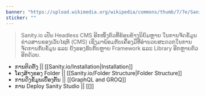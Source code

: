 ```yaml
---
banner: "https://upload.wikimedia.org/wikipedia/commons/thumb/7/7e/Sanity-logo-svg.svg/1200px-Sanity-logo-svg.svg.png"
sticker: ""
---
```

> Sanity.io ເປັນ Headless CMS ອີກໜຶ່ງຕົວທີ່ຂ້ອນຂ້າງນິຍົມຫຼາຍ ໃນການຈັດຂໍ້ມູນຂ່າວສານຂອງເວັບໄຊທ໌ (CMS) ເຊິ່ງມາພ້ອມກັບເຄື່ອງມືທີ່ອຳນວຍສະດວກໃນການຈັດການກັບຂໍ້ມູນ ແລະ ຍັງຮອງຮັບກັບຫຼາຍ Framework ແລະ Library ອີກຫຼາຍຕົວອີກດ້ວຍ.

- ການຕິດຕັ້ງ || [[Sanity.io/Installation|Installation]]
- ໂຄງສ້າງຂອງ Folder || [[Sanity.io/Folder Structure|Folder Structure]]
- ການດຶງຂໍ້ມູນເບື້ອງຕົ້ນ || [[GraphQL and GROQ]]
- ການ Deploy Sanity Studio || [[]]
